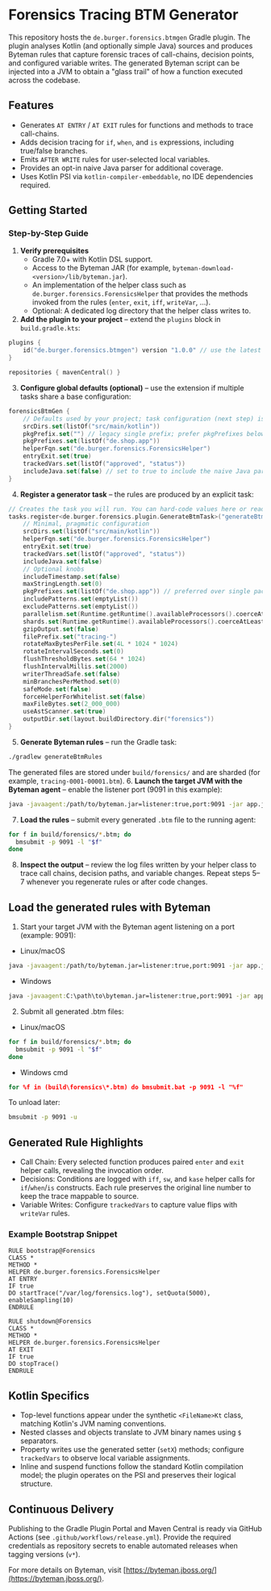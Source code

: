 # Forensics Tracing BTM Generator

This repository hosts the `de.burger.forensics.btmgen` Gradle plugin. The plugin analyses Kotlin (and optionally simple Java) sources and produces Byteman rules that capture forensic traces of call-chains, decision points, and configured variable writes. The generated Byteman script can be injected into a JVM to obtain a "glass trail" of how a function executed across the codebase.

## Features

- Generates `AT ENTRY` / `AT EXIT` rules for functions and methods to trace call-chains.
- Adds decision tracing for `if`, `when`, and `is` expressions, including true/false branches.
- Emits `AFTER WRITE` rules for user-selected local variables.
- Provides an opt-in naive Java parser for additional coverage.
- Uses Kotlin PSI via `kotlin-compiler-embeddable`, no IDE dependencies required.

## Getting Started

### Step-by-Step Guide

1. **Verify prerequisites**
   - Gradle 7.0+ with Kotlin DSL support.
   - Access to the Byteman JAR (for example, `byteman-download-<version>/lib/byteman.jar`).
   - An implementation of the helper class such as `de.burger.forensics.ForensicsHelper` that provides the methods invoked from the rules (`enter`, `exit`, `iff`, `writeVar`, …).
   - Optional: A dedicated log directory that the helper class writes to.
2. **Add the plugin to your project** – extend the `plugins` block in `build.gradle.kts`:

```kotlin
plugins {
    id("de.burger.forensics.btmgen") version "1.0.0" // use the latest published version
}

repositories { mavenCentral() }
```

3. **Configure global defaults (optional)** – use the extension if multiple tasks share a base configuration:

```kotlin
forensicsBtmGen {
    // Defaults used by your project; task configuration (next step) is what actually runs
    srcDirs.set(listOf("src/main/kotlin"))
    pkgPrefix.set("") // legacy single prefix; prefer pkgPrefixes below
    pkgPrefixes.set(listOf("de.shop.app"))
    helperFqn.set("de.burger.forensics.ForensicsHelper")
    entryExit.set(true)
    trackedVars.set(listOf("approved", "status"))
    includeJava.set(false) // set to true to include the naive Java parser
}
```

4. **Register a generator task** – the rules are produced by an explicit task:

```kotlin
// Creates the task you will run. You can hard-code values here or read from the extension above.
tasks.register<de.burger.forensics.plugin.GenerateBtmTask>("generateBtmRules") {
    // Minimal, pragmatic configuration
    srcDirs.set(listOf("src/main/kotlin"))
    helperFqn.set("de.burger.forensics.ForensicsHelper")
    entryExit.set(true)
    trackedVars.set(listOf("approved", "status"))
    includeJava.set(false)
    // Optional knobs
    includeTimestamp.set(false)
    maxStringLength.set(0)
    pkgPrefixes.set(listOf("de.shop.app")) // preferred over single packagePrefix
    includePatterns.set(emptyList())
    excludePatterns.set(emptyList())
    parallelism.set(Runtime.getRuntime().availableProcessors().coerceAtLeast(1))
    shards.set(Runtime.getRuntime().availableProcessors().coerceAtLeast(1))
    gzipOutput.set(false)
    filePrefix.set("tracing-")
    rotateMaxBytesPerFile.set(4L * 1024 * 1024)
    rotateIntervalSeconds.set(0)
    flushThresholdBytes.set(64 * 1024)
    flushIntervalMillis.set(2000)
    writerThreadSafe.set(false)
    minBranchesPerMethod.set(0)
    safeMode.set(false)
    forceHelperForWhitelist.set(false)
    maxFileBytes.set(2_000_000)
    useAstScanner.set(true)
    outputDir.set(layout.buildDirectory.dir("forensics"))
}
```

5. **Generate Byteman rules** – run the Gradle task:

```bash
./gradlew generateBtmRules
```

   The generated files are stored under `build/forensics/` and are sharded (for example, `tracing-0001-00001.btm`).
6. **Launch the target JVM with the Byteman agent** – enable the listener port (9091 in this example):

```bash
java -javaagent:/path/to/byteman.jar=listener:true,port:9091 -jar app.jar
```

7. **Load the rules** – submit every generated `.btm` file to the running agent:

```bash
for f in build/forensics/*.btm; do
  bmsubmit -p 9091 -l "$f"
done
```

8. **Inspect the output** – review the log files written by your helper class to trace call chains, decision paths, and variable changes. Repeat steps 5–7 whenever you regenerate rules or after code changes.

## Load the generated rules with Byteman

1) Start your target JVM with the Byteman agent listening on a port (example: 9091):

- Linux/macOS

```bash
java -javaagent:/path/to/byteman.jar=listener:true,port:9091 -jar app.jar
```

- Windows

```cmd
java -javaagent:C:\path\to\byteman.jar=listener:true,port:9091 -jar app.jar
```

2) Submit all generated .btm files:

- Linux/macOS

```bash
for f in build/forensics/*.btm; do
  bmsubmit -p 9091 -l "$f"
done
```

- Windows cmd

```cmd
for %f in (build\forensics\*.btm) do bmsubmit.bat -p 9091 -l "%f"
```

To unload later:

```bash
bmsubmit -p 9091 -u
```

## Generated Rule Highlights

- Call Chain: Every selected function produces paired `enter` and `exit` helper calls, revealing the invocation order.
- Decisions: Conditions are logged with `iff`, `sw`, and `kase` helper calls for `if`/`when`/`is` constructs. Each rule preserves the original line number to keep the trace mappable to source.
- Variable Writes: Configure `trackedVars` to capture value flips with `writeVar` rules.

### Example Bootstrap Snippet

```byteman
RULE bootstrap@Forensics
CLASS *
METHOD *
HELPER de.burger.forensics.ForensicsHelper
AT ENTRY
IF true
DO startTrace("/var/log/forensics.log"), setQuota(5000), enableSampling(10)
ENDRULE

RULE shutdown@Forensics
CLASS *
METHOD *
HELPER de.burger.forensics.ForensicsHelper
AT EXIT
IF true
DO stopTrace()
ENDRULE
```

## Kotlin Specifics

- Top-level functions appear under the synthetic `<FileName>Kt` class, matching Kotlin's JVM naming conventions.
- Nested classes and objects translate to JVM binary names using `$` separators.
- Property writes use the generated setter (`setX`) methods; configure `trackedVars` to observe local variable assignments.
- Inline and suspend functions follow the standard Kotlin compilation model; the plugin operates on the PSI and preserves their logical structure.

## Continuous Delivery

Publishing to the Gradle Plugin Portal and Maven Central is ready via GitHub Actions (see `.github/workflows/release.yml`). Provide the required credentials as repository secrets to enable automated releases when tagging versions (`v*`).

For more details on Byteman, visit [https://byteman.jboss.org/](https://byteman.jboss.org/).
